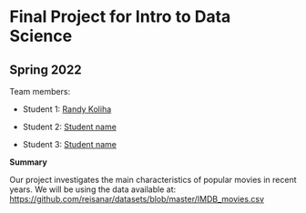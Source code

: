 # Final Project for Intro to Data Science

## Spring 2022

Team members: 

- Student 1: [Randy Koliha](mailto:rkoliha9653@floridapoly.edu)

- Student 2: [Student name](mailto:student2@floridapoly.edu)

- Student 3: [Student name](mailto:student3@floridapoly.edu)


**Summary**

Our project investigates the main characteristics of popular movies in recent years.
We will be using the data available at: 
<https://github.com/reisanar/datasets/blob/master/IMDB_movies.csv> 
